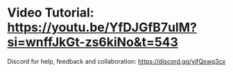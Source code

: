 # Video Tutorial: https://youtu.be/YfDJGfB7ulM?si=wnffJkGt-zs6kiNo&t=543

Discord for help, feedback and collaboration: https://discord.gg/yjfQxwq3cx

